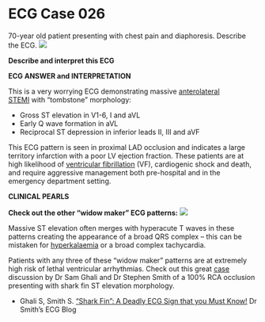 # ECG Case 026


70-year old patient presenting with chest pain and diaphoresis. Describe the ECG.
![](https://litfl.com/wp-content/uploads/2018/08/TOP-100-ECG-QUIZ-LITFL-026-2.jpg)



**Describe and interpret this ECG** 

**ECG ANSWER and INTERPRETATION** 


This is a very worrying ECG demonstrating massive [anterolateral STEMI](https://litfl.com/anterior-myocardial-infarction-ecg-library/) with “tombstone” morphology:

- Gross ST elevation in V1-6, I and aVL
- Early Q wave formation in aVL
- Reciprocal ST depression in inferior leads II, III and aVF


This ECG pattern is seen in proximal LAD occlusion and indicates a large territory infarction with a poor LV ejection fraction. These patients are at high likelihood of [ventricular fibrillation](https://litfl.com/ventricular-fibrillation-vf-ecg-library/) (VF), cardiogenic shock and death, and require aggressive management both pre-hospital and in the emergency department setting.

**CLINICAL PEARLS** 



**Check out the other “widow maker” ECG patterns:** 
![](https://litfl.com/wp-content/uploads/2021/09/Widow-Makers-Ingographic.png)


Massive ST elevation often merges with hyperacute T waves in these patterns creating the appearance of a broad QRS complex – this can be mistaken for [hyperkalaemia](https://litfl.com/hyperkalaemia-ecg-library/) or a broad complex tachycardia.


Patients with any three of these “widow maker” patterns are at extremely high risk of lethal ventricular arrhythmias. Check out this great [case](https://hqmeded-ecg.blogspot.com/2018/06/shark-fin-deadly-ecg-sign-that-you-must.html) discussion by Dr Sam Ghali and Dr Stephen Smith of a 100% RCA occlusion presenting with shark fin ST elevation morphology.

- Ghali S, Smith S. [“Shark Fin”: A Deadly ECG Sign that you Must Know!](https://hqmeded-ecg.blogspot.com/2018/06/shark-fin-deadly-ecg-sign-that-you-must.html) Dr Smith’s ECG Blog

